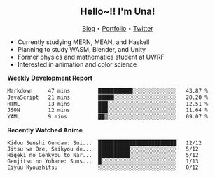 <h2 align="center">
  Hello~!! I'm Una!
</h2>

<p align="center">
  <a href="https://anarchy.website/">Blog</a> &bull;
  <a href="https://una-ada.github.io/">Portfolio</a> &bull;
  <a href="https://twitter.com/xn__z7x">Twitter</a>
</p>

- Currently studying MERN, MEAN, and Haskell
- Planning to study WASM, Blender, and Unity
- Former physics and mathematics student at UWRF
- Interested in animation and color science

**Weekly Development Report**

<!--START_SECTION:waka-->

```txt
Markdown     47 mins         ███████████░░░░░░░░░░░░░░   43.87 %
JavaScript   21 mins         █████░░░░░░░░░░░░░░░░░░░░   20.20 %
HTML         13 mins         ███░░░░░░░░░░░░░░░░░░░░░░   12.51 %
JSON         12 mins         ███░░░░░░░░░░░░░░░░░░░░░░   11.64 %
YAML         9 mins          ██▒░░░░░░░░░░░░░░░░░░░░░░   09.07 %
```

<!--END_SECTION:waka-->

**Recently Watched Anime**

<!-- RECENT-ANIME:START -->

    Kidou Senshi Gundam: Sui...  █████████████████████████   12/12
    Jitsu wa Ore, Saikyou de...  ██████████░░░░░░░░░░░░░░░   5/12
    Higeki no Genkyou to Nar...  ██████████░░░░░░░░░░░░░░░   5/12
    Genjitsu no Yohane: Suns...  █░░░░░░░░░░░░░░░░░░░░░░░░   1/13
    Eiyuu Kyoushitsu             ░░░░░░░░░░░░░░░░░░░░░░░░░   0/12
<!-- RECENT-ANIME:END -->
